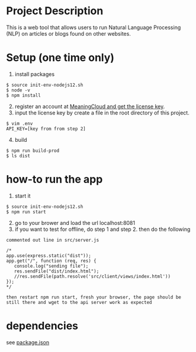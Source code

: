 # Project Description
This is a web tool that allows users to run Natural Language Processing (NLP) on articles or blogs found on other websites.


# Setup (one time only)
1. install packages
```
$ source init-env-nodejs12.sh
$ node -v
$ npm install
```
2. register an account at [MeaningCloud and get the license key](https://www.meaningcloud.com/developer/account/subscriptions). 
3. input the license key by create a file in the root directory of this project.
```
$ vim .env
API_KEY=[key from from step 2]
```
4. build
```
$ npm run build-prod
$ ls dist
```


# how-to run the app
1. start it
```
$ source init-env-nodejs12.sh
$ npm run start
```
2. go to your brower and load the url localhost:8081
3. if you want to test for offline, do step 1 and step 2. then do the following
```
commented out line in src/server.js

/*
app.use(express.static("dist"));
app.get("/", function (req, res) {
   console.log("sending file");
   res.sendFile("dist/index.html");
   //res.sendFile(path.resolve('src/client/views/index.html'))
});
*/

then restart npm run start, fresh your browser, the page should be still there and wget to the api server work as expected
```

# dependencies
see [package.json](package.json)
